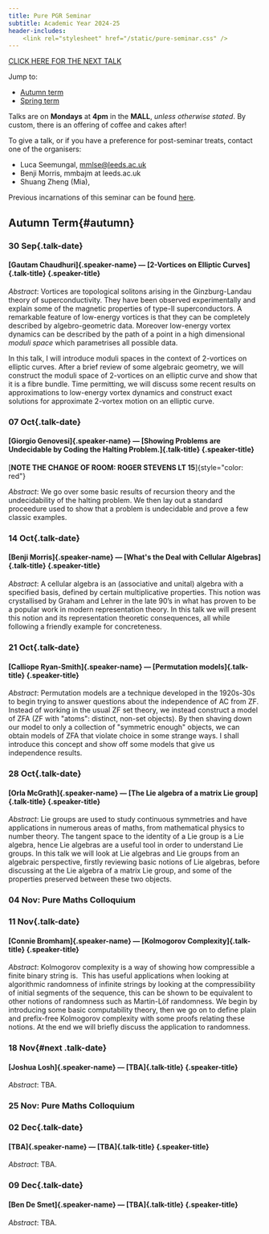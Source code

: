 ```yaml
---
title: Pure PGR Seminar
subtitle: Academic Year 2024-25
header-includes:
    <link rel="stylesheet" href="/static/pure-seminar.css" />
---
```


[CLICK HERE FOR THE NEXT TALK](#next)

Jump to:

- [Autumn term](#autumn)
- [Spring term](#spring)

Talks are on **Mondays** at **4pm** in the **MALL**, *unless otherwise stated*.
By custom, there is an offering of coffee and cakes after!

To give a talk, or if you have a preference for post-seminar treats, contact one of the organisers:

* Luca Seemungal, mmlse@leeds.ac.uk
* Benji Morris, mmbajm at leeds.ac.uk
* Shuang Zheng (Mia),

Previous incarnations of this seminar can be found [here](./archive).

## Autumn Term{#autumn}


### 30 Sep{.talk-date}
#### [Gautam Chaudhuri]{.speaker-name} — [2-Vortices on Elliptic Curves]{.talk-title} {.speaker-title}

*Abstract*: Vortices are topological solitons arising in the Ginzburg-Landau theory of superconductivity.
They have been observed experimentally and explain some of the magnetic properties of type-II superconductors.
A remarkable feature of low-energy vortices is that they can be completely described by algebro-geometric data.
Moreover low-energy vortex dynamics can be described by the path of a point in a high dimensional _moduli space_ which parametrises all possible data.

In this talk, I will introduce moduli spaces in the context of 2-vortices on elliptic curves.
After a brief review of some algebraic geometry, we will construct the moduli space of 2-vortices on an elliptic curve and show that it is a fibre bundle.
Time permitting, we will discuss some recent results on approximations to low-energy vortex dynamics and construct exact solutions for approximate 2-vortex motion on an elliptic curve.


### 07 Oct{.talk-date}
#### [Giorgio Genovesi]{.speaker-name} — [Showing Problems are Undecidable by Coding the Halting Problem.]{.talk-title} {.speaker-title}

[**NOTE THE CHANGE OF ROOM: ROGER STEVENS LT 15**]{style="color: red"}

*Abstract*: We go over some basic results of recursion theory and the undecidability of the halting problem. We then lay out a standard proceedure used to show that a problem is undecidable and prove a few classic examples.


### 14 Oct{.talk-date}
#### [Benji Morris]{.speaker-name} — [What's the Deal with Cellular Algebras]{.talk-title} {.speaker-title}

*Abstract*: A cellular algebra is an (associative and unital) algebra with a specified basis, defined by certain multiplicative properties. This notion was crystallised by Graham and Lehrer in the late 90’s in what has proven to be a popular work in modern representation theory. In this talk we will present this notion and its representation theoretic consequences, all while following a friendly example for concreteness. 


### 21 Oct{.talk-date}
#### [Calliope Ryan-Smith]{.speaker-name} — [Permutation models]{.talk-title} {.speaker-title}

*Abstract*: Permutation models are a technique developed in the 1920s-30s to begin trying to answer questions about the independence of AC from ZF. Instead of working in the usual ZF set theory, we instead construct a model of ZFA (ZF with "atoms": distinct, non-set objects). By then shaving down our model to only a collection of "symmetric enough" objects, we can obtain models of ZFA that violate choice in some strange ways. I shall introduce this concept and show off some models that give us independence results.


### 28 Oct{.talk-date}
#### [Orla McGrath]{.speaker-name} — [The Lie algebra of a matrix Lie group]{.talk-title} {.speaker-title}

*Abstract*: Lie groups are used to study continuous symmetries and have applications in numerous areas of maths, from mathematical physics to number theory. The tangent space to the identity of a Lie group is a Lie algebra, hence Lie algebras are a useful tool in order to understand Lie groups. In this talk we will look at Lie algebras and Lie groups from an algebraic perspective, firstly reviewing basic notions of Lie algebras, before discussing at the Lie algebra of a matrix Lie group, and some of the properties preserved between these two objects.


### 04 Nov: Pure Maths Colloquium


### 11 Nov{.talk-date}
#### [Connie Bromham]{.speaker-name} — [Kolmogorov Complexity]{.talk-title} {.speaker-title}

*Abstract*: Kolmogorov complexity is a way of showing how compressible a finite binary string is.  This has useful applications when looking at algorithmic randomness of infinite strings by looking at the compressibility of initial segments of the sequence, this can be shown to be equivalent to other notions of randomness such as Martin-Löf randomness. We begin by introducing some basic computability theory, then we go on to define plain and prefix-free Kolmogorov complexity with some proofs relating these notions. At the end we will briefly discuss the application to randomness.


### 18 Nov{#next .talk-date}
#### [Joshua Losh]{.speaker-name} — [TBA]{.talk-title} {.speaker-title}

*Abstract*: TBA.


### 25 Nov: Pure Maths Colloquium


### 02 Dec{.talk-date}
#### [TBA]{.speaker-name} — [TBA]{.talk-title} {.speaker-title}

*Abstract*: TBA.


### 09 Dec{.talk-date}
#### [Ben De Smet]{.speaker-name} — [TBA]{.talk-title} {.speaker-title}

*Abstract*: TBA.

